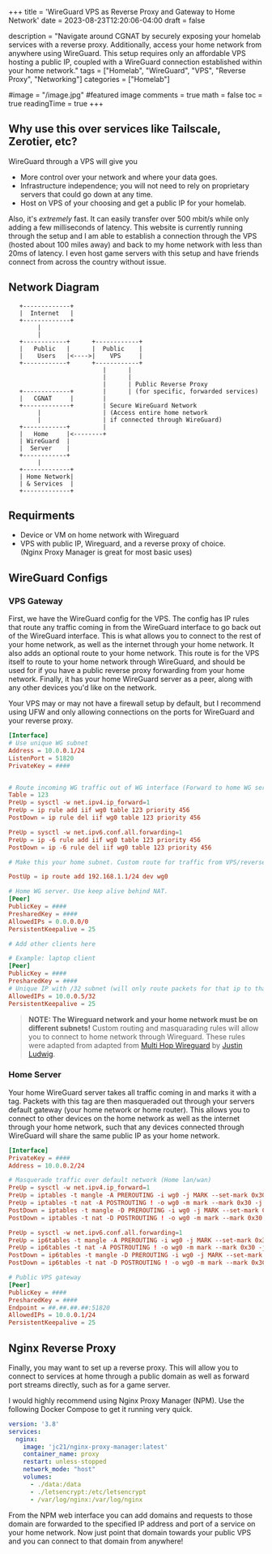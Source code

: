 +++
title = 'WireGuard VPS as Reverse Proxy and Gateway to Home Network'
date = 2023-08-23T12:20:06-04:00
draft = false

description = "Navigate around CGNAT by securely exposing your homelab services with a reverse proxy. Additionally, access your home network from anywhere using WireGuard. This setup requires only an affordable VPS hosting a public IP, coupled with a WireGuard connection established within your home network."
tags = ["Homelab", "WireGuard", "VPS", "Reverse Proxy", "Networking"]
categories = ["Homelab"]

#image = "/image.jpg" #featured image
comments = true
math = false
toc = true
readingTime = true
+++



## Why use this over services like Tailscale, Zerotier, etc?

WireGuard through a VPS will give you  
- More control over your network and where your data goes.
- Infrastructure independence; you will not need to rely on proprietary servers that could go down at any time.
- Host on VPS of your choosing and get a public IP for your homelab.

Also, it's _extremely_ fast. It can easily transfer over 500 mbit/s while only adding a few milliseconds of latency.
This website is currently running through the setup and I am able to establish a connection through the VPS (hosted about 100 miles away) and back to my home network with less than 20ms of latency. I even host game servers with this setup and have friends connect from across the country without issue.

## Network Diagram

```less
   +-------------+
   |  Internet   |
   +-------------+
        |
        |
   +------------+      +------------+
   |   Public   |      |  Public    |
   |    Users   |<---->|    VPS     |  
   +------------+      +------------+
                          |      |
                          |      | 
                          |      | Public Reverse Proxy 
   +-------------+        |      | (for specific, forwarded services)
   |   CGNAT     |        |      
   +-------------+        | Secure WireGuard Network
        |                 | (Access entire home network
        |                 | if connected through WireGuard)
   +------------+         | 
   |   Home     |<--------+
   | WireGuard  |
   |  Server    |
   +------------+
        |
   +-------------+
   | Home Network|
   | & Services  |
   +-------------+
```
## Requirments
 - Device or VM on home network with Wireguard
 - VPS with public IP, Wireguard, and a reverse proxy of choice.  
   (Nginx Proxy Manager is great for most basic uses)

## WireGuard Configs

### VPS Gateway

First, we have the WireGuard config for the VPS. The config has IP rules that route any traffic coming in from the WireGuard interface to go back out of the WireGuard interface. This is what allows you to connect to the rest of your home network, as well as the internet through your home network. It also adds an optional route to your home network. This route is for the VPS itself to route to your home network through WireGuard, and should be used for if you have a public reverse proxy forwarding from your home network. Finally, it has your home WireGuard server as a peer, along with any other devices you'd like on the network.

Your VPS may or may not have a firewall setup by default, but I recommend using UFW and only allowing connections on the ports for WireGuard and your reverse proxy.

```toml
[Interface]
# Use unique WG subnet
Address = 10.0.0.1/24  
ListenPort = 51820
PrivateKey = ####


# Route incoming WG traffic out of WG interface (Forward to home WG server)
Table = 123
PreUp = sysctl -w net.ipv4.ip_forward=1
PreUp = ip rule add iif wg0 table 123 priority 456
PostDown = ip rule del iif wg0 table 123 priority 456

PreUp = sysctl -w net.ipv6.conf.all.forwarding=1
PreUp = ip -6 rule add iif wg0 table 123 priority 456
PostDown = ip -6 rule del iif wg0 table 123 priority 456

# Make this your home subnet. Custom route for traffic from VPS/reverse proxy

PostUp = ip route add 192.168.1.1/24 dev wg0

# Home WG server. Use keep alive behind NAT.
[Peer]
PublicKey = ####
PresharedKey = ####
AllowedIPs = 0.0.0.0/0
PersistentKeepalive = 25

# Add other clients here

# Example: laptop client
[Peer]
PublicKey = ####
PresharedKey = ####
# Unique IP with /32 subnet (will only route packets for that ip to that device)
AllowedIPs = 10.0.0.5/32 
PersistentKeepalive = 25

```
> **NOTE:  The Wireguard network and your home network must be on different subnets!** Custom routing and masquarading rules will allow you to connect to home network through Wireguard. These rules were adapted from adapted from [Multi Hop Wireguard](https://www.procustodibus.com/blog/2022/06/multi-hop-wireguard/) by [Justin Ludwig](https://www.procustodibus.com/authors/justin-ludwig/).

### Home Server

Your home WireGuard server takes all traffic coming in and marks it with a tag. Packets with this tag are then masqueraded out through your servers default gateway (your home network or home router). This allows you to connect to other devices on the home network as well as the internet through your home network, such that any devices connected through WireGuard will share the same public IP as your home network.

```toml
[Interface]
PrivateKey = ####
Address = 10.0.0.2/24

# Masquerade traffic over default network (Home lan/wan)
PreUp = sysctl -w net.ipv4.ip_forward=1
PreUp = iptables -t mangle -A PREROUTING -i wg0 -j MARK --set-mark 0x30
PreUp = iptables -t nat -A POSTROUTING ! -o wg0 -m mark --mark 0x30 -j MASQUERADE
PostDown = iptables -t mangle -D PREROUTING -i wg0 -j MARK --set-mark 0x30
PostDown = iptables -t nat -D POSTROUTING ! -o wg0 -m mark --mark 0x30 -j MASQUERADE

PreUp = sysctl -w net.ipv6.conf.all.forwarding=1
PreUp = ip6tables -t mangle -A PREROUTING -i wg0 -j MARK --set-mark 0x30
PreUp = ip6tables -t nat -A POSTROUTING ! -o wg0 -m mark --mark 0x30 -j MASQUERADE
PostDown = ip6tables -t mangle -D PREROUTING -i wg0 -j MARK --set-mark 0x30
PostDown = ip6tables -t nat -D POSTROUTING ! -o wg0 -m mark --mark 0x30 -j MASQUERADE

# Public VPS gateway
[Peer]
PublicKey = ####
PresharedKey = ####
Endpoint = ##.##.##.##:51820
AllowedIPs = 10.0.0.1/24
PersistentKeepalive = 25
```

## Nginx Reverse Proxy

Finally, you may want to set up a reverse proxy. This will allow you to connect to services at home through a public domain as well as forward port streams directly, such as for a game server.

I would highly recommend using Nginx Proxy Manager (NPM). Use the following Docker Compose to get it running very quick.

```yaml
version: '3.8'
services:
  nginx:
    image: 'jc21/nginx-proxy-manager:latest'
    container_name: proxy
    restart: unless-stopped
    network_mode: "host"
    volumes:
      - ./data:/data
      - ./letsencrypt:/etc/letsencrypt
      - /var/log/nginx:/var/log/nginx
```

From the NPM web interface you can add domains and requests to those domain are forwarded to the specified IP address and port of a service on your home network. Now just point that domain towards your public VPS and you can connect to that domain from anywhere!